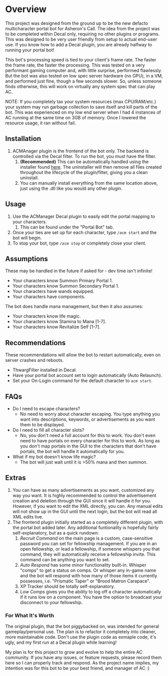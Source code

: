 # Overview

This project was designed from the ground up to be the new defacto multicharacter portal bot for Asheron's Call. The idea from the project was to be completed within Decal only, requiring no other plugins or programs. This was designed to be very user friendly from setup to actual end-user use. If you know how to add a Decal plugin, you are already halfway to running your portal bot!

This bot's processing speed is tied to your client's frame rate. The faster the frame rate, the faster the processing. This was tested on a very performant gaming computer and, with little surprise, performed flawlessly. But the bot was also tested on low spec server hardware (no GPU), in a VM, and performed just fine, though a few seconds slower. So, unless someone finds otherwise, this will work on virtually any system spec that can play AC. 

NOTE: If you completely tax your system resources (max CPU/RAM/etc.) your system may run garbage collection to save itself and kill parts of the bot. This was experienced on my low end server when I had 4 instances of AC running at the same time on 3GB of memory. Once I lowered the resource usage, it ran without fail.

## Installation

1. ACMAnager plugin is the frontend of the bot only. The backend is controlled via the Decal filter. To run the bot, you must have the filter.
   1. **(Recommended)** This can be automatically handled using the installer found [here](https://github.com/patri0t86/ACManager/releases). The uninstaller will then remove all files created throughout the lifecycle of the plugin/filter, giving you a clean uninstall.
   2. You can manually install everything from the same location above, just using the .dll like you would any other plugin.

## Usage

1. Use the ACManager Decal plugin to easily edit the portal mapping to your characters.
   1. This can be found under the "Portal Bot" tab.
2. Once your ties are set up for each character, type `/acm start` and the bot will begin.
3. To stop your bot, type `/acm stop` or completely close your client.

## Assumptions 

These may be handled in the future if asked for - dev time isn't infinite!

- Your characters know Summon Primary Portal 1.
- Your characters know Summon Secondary Portal 1.
- Your characters have wands equipped.
- Your characters have components.

The bot does handle mana management, but then it also assumes:

- Your characters know life magic.
- Your characters know Stamina to Mana [1-7].
- Your characters know Revitalize Self [1-7].

## Recommendations

These recommendations will allow the bot to restart automatically, even on server crashes and reboots.

- ThwargFilter installed in Decal.
- Have your portal bot account set to login automatically (Auto Relaunch).
- Set your On-Login command for the default character to `acm start`.

## FAQs

- Do I need to escape characters?
  - No need to worry about character escaping. You type anything you want into descriptions, keywords, or advertisements as you want them to be displayed.
- Do I need to fill all character slots?
  - No, you don't need a full account for this to work. You don't even need to have portals on every character for this to work. As long as you don't map portals in the GUI to the characters that don't have portals, the bot will handle it automatically for you.
- What if my bot doesn't know life magic?
  - The bot will just wait until it is >50% mana and then summon.

## Extras

1. You can have as many advertisements as you want, customized any way you want. It is highly recommended to control the advertisement creation and deletion through the GUI since it will handle it for you. However, if you want to edit the XML directly, you can. Any manual edits will not show up in the GUI until the next login, but the bot will read all XML edits live.
2. The frontend plugin initially started as a completely different plugin, with the portal bot added later. Any additional funtionality is hopefully fairly self-explanatory, but as a quick rundown:
   1. *Recruit Command* on the main page is a custom, case-sensitive password you can set for fellowship management. If you are in an open fellowship, or lead a fellowship, if someone whispers you that command, they will automatically receive a fellowship invite. This command can be anything you want to set.
   2. *Auto Respond* has some minor functionality built-in. Whisper "comps" to get a status on comps. Or whisper any in-game name and the bot will respond with how many of those items it currently possesses, i.e. "Prismatic Taper" or "Brood Matron Carapace".
   3. XP Tracker should be totally self-explanatory.
   4. *Low Comps* gives you the ability to log off a character automatically if it runs low on a component. You have the option to broadcast your disconnect to your fellowship.

### For What It's Worth

The original plugin, that the bot piggybacked on, was intended for general gameplay/personal use. The plan is to refactor it completely into cleaner, more maintainable code. Don't use the plugin code as exmaple code, it's ugly, and my first run at a Decal plugin while learning!

My plan is for this project to grow and evolve to help the entire AC community. If you have any issues, or feature requests, please record them here so I can properly track and respond. As the project name implies, my intention was for this bot to be your best friend, and manager of AC :)